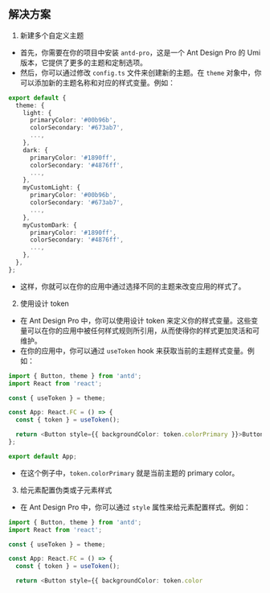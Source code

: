 ## 解决方案

1. 新建多个自定义主题

- 首先，你需要在你的项目中安装 `antd-pro`，这是一个 Ant Design Pro 的 Umi 版本，它提供了更多的主题和定制选项。
- 然后，你可以通过修改 `config.ts` 文件来创建新的主题。在 `theme` 对象中，你可以添加新的主题名称和对应的样式变量。例如：

```typescript
export default {
  theme: {
    light: {
      primaryColor: '#00b96b',
      colorSecondary: '#673ab7',
      ...,
    },
    dark: {
      primaryColor: '#1890ff',
      colorSecondary: '#4876ff',
      ...,
    },
    myCustomLight: {
      primaryColor: '#00b96b',
      colorSecondary: '#673ab7',
      ...,
    },
    myCustomDark: {
      primaryColor: '#1890ff',
      colorSecondary: '#4876ff',
      ...,
    },
  },
};
```

- 这样，你就可以在你的应用中通过选择不同的主题来改变应用的样式了。

2. 使用设计 token

- 在 Ant Design Pro 中，你可以使用设计 token 来定义你的样式变量。这些变量可以在你的应用中被任何样式规则所引用，从而使得你的样式更加灵活和可维护。
- 在你的应用中，你可以通过 `useToken` hook 来获取当前的主题样式变量。例如：

```typescript
import { Button, theme } from 'antd';
import React from 'react';

const { useToken } = theme;

const App: React.FC = () => {
  const { token } = useToken();

  return <Button style={{ backgroundColor: token.colorPrimary }}>Button</Button>;
};

export default App;
```

- 在这个例子中，`token.colorPrimary` 就是当前主题的 primary color。

3. 给元素配置伪类或子元素样式

- 在 Ant Design Pro 中，你可以通过 `style` 属性来给元素配置样式。例如：

```typescript
import { Button, theme } from 'antd';
import React from 'react';

const { useToken } = theme;

const App: React.FC = () => {
  const { token } = useToken();

  return <Button style={{ backgroundColor: token.color
```
